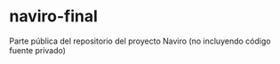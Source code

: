 # naviro-final
Parte pública del repositorio del proyecto Naviro (no incluyendo código fuente privado)
